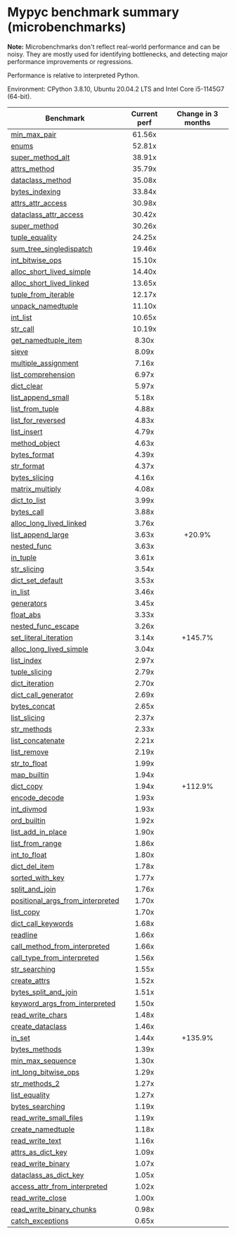 # Mypyc benchmark summary (microbenchmarks)

**Note:** Microbenchmarks don't reflect real-world performance and can be noisy.
           They are mostly used for identifying bottlenecks, and detecting major performance
           improvements or regressions.

Performance is relative to interpreted Python.

Environment: CPython 3.8.10, Ubuntu 20.04.2 LTS and Intel Core i5-1145G7 (64-bit).

| Benchmark | Current perf | Change in 3 months |
| --- | :---: | :---: |
| [min_max_pair](benchmarks/min_max_pair.md) | 61.56x |  |
| [enums](benchmarks/enums.md) | 52.81x |  |
| [super_method_alt](benchmarks/super_method_alt.md) | 38.91x |  |
| [attrs_method](benchmarks/attrs_method.md) | 35.79x |  |
| [dataclass_method](benchmarks/dataclass_method.md) | 35.08x |  |
| [bytes_indexing](benchmarks/bytes_indexing.md) | 33.84x |  |
| [attrs_attr_access](benchmarks/attrs_attr_access.md) | 30.98x |  |
| [dataclass_attr_access](benchmarks/dataclass_attr_access.md) | 30.42x |  |
| [super_method](benchmarks/super_method.md) | 30.26x |  |
| [tuple_equality](benchmarks/tuple_equality.md) | 24.25x |  |
| [sum_tree_singledispatch](benchmarks/sum_tree_singledispatch.md) | 19.46x |  |
| [int_bitwise_ops](benchmarks/int_bitwise_ops.md) | 15.10x |  |
| [alloc_short_lived_simple](benchmarks/alloc_short_lived_simple.md) | 14.40x |  |
| [alloc_short_lived_linked](benchmarks/alloc_short_lived_linked.md) | 13.65x |  |
| [tuple_from_iterable](benchmarks/tuple_from_iterable.md) | 12.17x |  |
| [unpack_namedtuple](benchmarks/unpack_namedtuple.md) | 11.10x |  |
| [int_list](benchmarks/int_list.md) | 10.65x |  |
| [str_call](benchmarks/str_call.md) | 10.19x |  |
| [get_namedtuple_item](benchmarks/get_namedtuple_item.md) | 8.30x |  |
| [sieve](benchmarks/sieve.md) | 8.09x |  |
| [multiple_assignment](benchmarks/multiple_assignment.md) | 7.16x |  |
| [list_comprehension](benchmarks/list_comprehension.md) | 6.97x |  |
| [dict_clear](benchmarks/dict_clear.md) | 5.97x |  |
| [list_append_small](benchmarks/list_append_small.md) | 5.18x |  |
| [list_from_tuple](benchmarks/list_from_tuple.md) | 4.88x |  |
| [list_for_reversed](benchmarks/list_for_reversed.md) | 4.83x |  |
| [list_insert](benchmarks/list_insert.md) | 4.79x |  |
| [method_object](benchmarks/method_object.md) | 4.63x |  |
| [bytes_format](benchmarks/bytes_format.md) | 4.39x |  |
| [str_format](benchmarks/str_format.md) | 4.37x |  |
| [bytes_slicing](benchmarks/bytes_slicing.md) | 4.16x |  |
| [matrix_multiply](benchmarks/matrix_multiply.md) | 4.08x |  |
| [dict_to_list](benchmarks/dict_to_list.md) | 3.99x |  |
| [bytes_call](benchmarks/bytes_call.md) | 3.88x |  |
| [alloc_long_lived_linked](benchmarks/alloc_long_lived_linked.md) | 3.76x |  |
| [list_append_large](benchmarks/list_append_large.md) | 3.63x | +20.9% |
| [nested_func](benchmarks/nested_func.md) | 3.63x |  |
| [in_tuple](benchmarks/in_tuple.md) | 3.61x |  |
| [str_slicing](benchmarks/str_slicing.md) | 3.54x |  |
| [dict_set_default](benchmarks/dict_set_default.md) | 3.53x |  |
| [in_list](benchmarks/in_list.md) | 3.46x |  |
| [generators](benchmarks/generators.md) | 3.45x |  |
| [float_abs](benchmarks/float_abs.md) | 3.33x |  |
| [nested_func_escape](benchmarks/nested_func_escape.md) | 3.26x |  |
| [set_literal_iteration](benchmarks/set_literal_iteration.md) | 3.14x | +145.7% |
| [alloc_long_lived_simple](benchmarks/alloc_long_lived_simple.md) | 3.04x |  |
| [list_index](benchmarks/list_index.md) | 2.97x |  |
| [tuple_slicing](benchmarks/tuple_slicing.md) | 2.79x |  |
| [dict_iteration](benchmarks/dict_iteration.md) | 2.70x |  |
| [dict_call_generator](benchmarks/dict_call_generator.md) | 2.69x |  |
| [bytes_concat](benchmarks/bytes_concat.md) | 2.65x |  |
| [list_slicing](benchmarks/list_slicing.md) | 2.37x |  |
| [str_methods](benchmarks/str_methods.md) | 2.33x |  |
| [list_concatenate](benchmarks/list_concatenate.md) | 2.21x |  |
| [list_remove](benchmarks/list_remove.md) | 2.19x |  |
| [str_to_float](benchmarks/str_to_float.md) | 1.99x |  |
| [map_builtin](benchmarks/map_builtin.md) | 1.94x |  |
| [dict_copy](benchmarks/dict_copy.md) | 1.94x | +112.9% |
| [encode_decode](benchmarks/encode_decode.md) | 1.93x |  |
| [int_divmod](benchmarks/int_divmod.md) | 1.93x |  |
| [ord_builtin](benchmarks/ord_builtin.md) | 1.92x |  |
| [list_add_in_place](benchmarks/list_add_in_place.md) | 1.90x |  |
| [list_from_range](benchmarks/list_from_range.md) | 1.86x |  |
| [int_to_float](benchmarks/int_to_float.md) | 1.80x |  |
| [dict_del_item](benchmarks/dict_del_item.md) | 1.78x |  |
| [sorted_with_key](benchmarks/sorted_with_key.md) | 1.77x |  |
| [split_and_join](benchmarks/split_and_join.md) | 1.76x |  |
| [positional_args_from_interpreted](benchmarks/positional_args_from_interpreted.md) | 1.70x |  |
| [list_copy](benchmarks/list_copy.md) | 1.70x |  |
| [dict_call_keywords](benchmarks/dict_call_keywords.md) | 1.68x |  |
| [readline](benchmarks/readline.md) | 1.66x |  |
| [call_method_from_interpreted](benchmarks/call_method_from_interpreted.md) | 1.66x |  |
| [call_type_from_interpreted](benchmarks/call_type_from_interpreted.md) | 1.56x |  |
| [str_searching](benchmarks/str_searching.md) | 1.55x |  |
| [create_attrs](benchmarks/create_attrs.md) | 1.52x |  |
| [bytes_split_and_join](benchmarks/bytes_split_and_join.md) | 1.51x |  |
| [keyword_args_from_interpreted](benchmarks/keyword_args_from_interpreted.md) | 1.50x |  |
| [read_write_chars](benchmarks/read_write_chars.md) | 1.48x |  |
| [create_dataclass](benchmarks/create_dataclass.md) | 1.46x |  |
| [in_set](benchmarks/in_set.md) | 1.44x | +135.9% |
| [bytes_methods](benchmarks/bytes_methods.md) | 1.39x |  |
| [min_max_sequence](benchmarks/min_max_sequence.md) | 1.30x |  |
| [int_long_bitwise_ops](benchmarks/int_long_bitwise_ops.md) | 1.29x |  |
| [str_methods_2](benchmarks/str_methods_2.md) | 1.27x |  |
| [list_equality](benchmarks/list_equality.md) | 1.27x |  |
| [bytes_searching](benchmarks/bytes_searching.md) | 1.19x |  |
| [read_write_small_files](benchmarks/read_write_small_files.md) | 1.19x |  |
| [create_namedtuple](benchmarks/create_namedtuple.md) | 1.18x |  |
| [read_write_text](benchmarks/read_write_text.md) | 1.16x |  |
| [attrs_as_dict_key](benchmarks/attrs_as_dict_key.md) | 1.09x |  |
| [read_write_binary](benchmarks/read_write_binary.md) | 1.07x |  |
| [dataclass_as_dict_key](benchmarks/dataclass_as_dict_key.md) | 1.05x |  |
| [access_attr_from_interpreted](benchmarks/access_attr_from_interpreted.md) | 1.02x |  |
| [read_write_close](benchmarks/read_write_close.md) | 1.00x |  |
| [read_write_binary_chunks](benchmarks/read_write_binary_chunks.md) | 0.98x |  |
| [catch_exceptions](benchmarks/catch_exceptions.md) | 0.65x |  |
